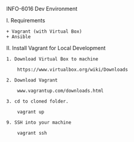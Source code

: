 INFO-6016 Dev Environment

I. Requirements

	+ Vagrant (with Virtual Box)
	+ Ansible

II. Install Vagrant for Local Development

	1. Download Virtual Box to machine

		https://www.virtualbox.org/wiki/Downloads

	2. Download Vagrant

		www.vagrantup.com/downloads.html 

	3. cd to cloned folder.

		vagrant up

	9. SSH into your machine

		vagrant ssh





